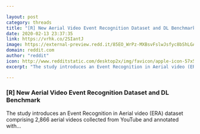 ```yaml
---

layout: post
category: threads
title: "[R] New Aerial Video Event Recognition Dataset and DL Benchmark"
date: 2020-02-13 23:37:35
link: https://vrhk.co/2SIantJ
image: https://external-preview.redd.it/85EO_WrPz-MXBsvFslwJsfyc8bShLGAOpcl8l9x832A.jpg?width=1200&height=568&auto=webp&s=7368a18d0e7fa28e0ecb74c479fbae09a740beba
domain: reddit.com
author: "reddit"
icon: http://www.redditstatic.com/desktop2x/img/favicon/apple-icon-57x57.png
excerpt: "The study introduces an Event Recognition in Aerial video (ERA) dataset comprising 2,866 aerial videos collected from YouTube and annotated with..."

---
```


### [R] New Aerial Video Event Recognition Dataset and DL Benchmark

The study introduces an Event Recognition in Aerial video (ERA) dataset comprising 2,866 aerial videos collected from YouTube and annotated with...